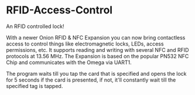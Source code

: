 # RFID-Access-Control
An RFID controlled lock!

With a newer Onion RFID & NFC Expansion you can now bring contactless access to control things like electromagnetic locks, LEDs, access permissions, etc. It supports reading and writing with several NFC and RFID protocols at 13.56 MHz. The Expansion is based on the popular PN532 NFC Chip and communicates with the Omega via UART1.

The program waits till you tap the card that is specified and opens the lock for 5 seconds if the card is presented, if not, it'll constantly wait till the specified tag is tapped.
